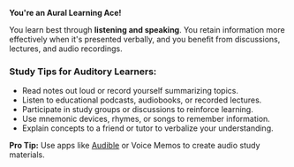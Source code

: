 **You're an Aural Learning Ace!**  

You learn best through **listening and speaking**. You retain information more effectively when it's presented verbally, and you benefit from discussions, lectures, and audio recordings.  

### Study Tips for Auditory Learners:  
- Read notes out loud or record yourself summarizing topics.  
- Listen to educational podcasts, audiobooks, or recorded lectures.  
- Participate in study groups or discussions to reinforce learning.  
- Use mnemonic devices, rhymes, or songs to remember information.  
- Explain concepts to a friend or tutor to verbalize your understanding.  

**Pro Tip:** Use apps like [Audible](https://www.audible.com/) or Voice Memos to create audio study materials.  